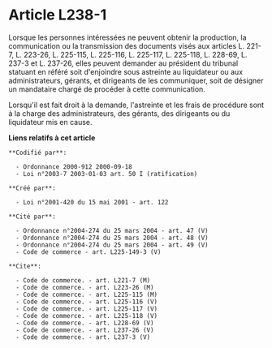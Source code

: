 # Article L238-1

Lorsque les personnes intéressées ne peuvent obtenir la production, la communication ou la transmission des documents visés
aux articles L. 221-7, L. 223-26, L. 225-115, L. 225-116, L. 225-117, L. 225-118, L. 228-69, L. 237-3 et L. 237-26, elles
peuvent demander au président du tribunal statuant en référé soit d'enjoindre sous astreinte au liquidateur ou aux
administrateurs, gérants, et dirigeants de les communiquer, soit de désigner un mandataire chargé de procéder à cette
communication.

Lorsqu'il est fait droit à la demande, l'astreinte et les frais de procédure sont à la charge des administrateurs, des
gérants, des dirigeants ou du liquidateur mis en cause.

**Liens relatifs à cet article**

	**Codifié par**:

	  - Ordonnance 2000-912 2000-09-18
	  - Loi n°2003-7 2003-01-03 art. 50 I (ratification)

	**Créé par**:

	  - Loi n°2001-420 du 15 mai 2001 - art. 122

	**Cité par**:

	  - Ordonnance n°2004-274 du 25 mars 2004 - art. 47 (V)
	  - Ordonnance n°2004-274 du 25 mars 2004 - art. 48 (V)
	  - Ordonnance n°2004-274 du 25 mars 2004 - art. 49 (V)
	  - Code de commerce - art. L225-149-3 (V)

	**Cite**:

	  - Code de commerce. - art. L221-7 (M)
	  - Code de commerce. - art. L223-26 (M)
	  - Code de commerce. - art. L225-115 (M)
	  - Code de commerce. - art. L225-116 (V)
	  - Code de commerce. - art. L225-117 (V)
	  - Code de commerce. - art. L225-118 (V)
	  - Code de commerce. - art. L228-69 (V)
	  - Code de commerce. - art. L237-26 (V)
	  - Code de commerce. - art. L237-3 (V)
